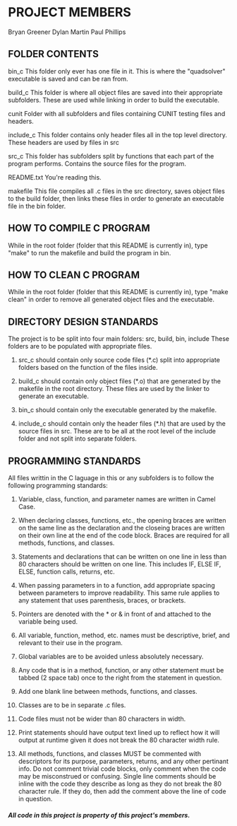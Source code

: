 # PROJECT MEMBERS
Bryan Greener
Dylan Martin
Paul Phillips

## FOLDER CONTENTS
bin_c
  This folder only ever has one file in it. This is where the "quadsolver"
  executable is saved and can be ran from.

build_c
  This folder is where all object files are saved into their appropriate
  subfolders. These are used while linking in order to build the executable.

cunit
  Folder with all subfolders and files containing CUNIT testing files
  and headers.

include_c
  This folder contains only header files all in the top level directory.
  These headers are used by files in src

src_c
  This folder has subfolders split by functions that each part of the program
  performs. Contains the source files for the program.

README.txt
  You're reading this.

makefile
  This file compiles all .c files in the src directory, saves object files to
  the build folder, then links these files in order to generate an executable
  file in the bin folder.

## HOW TO COMPILE C PROGRAM
While in the root folder (folder that this README is currently in), type
"make" to run the makefile and build the program in bin.

## HOW TO CLEAN C PROGRAM
While in the root folder (folder that this README is currently in), type
"make clean" in order to remove all generated object files and the executable.

## DIRECTORY DESIGN STANDARDS
The project is to be split into four main folders: src, build, bin, include
These folders are to be populated with appropriate files. 

  1)  src_c should contain only source code files (*.c) split into appropriate 
      folders based on the function of the files inside.
 
  2)  build_c should contain only object files (*.o) that are generated by the
      makefile in the root directory. These files are used by the linker
      to generate an executable.

  3)  bin_c should contain only the executable generated by the makefile.

  4)  include_c should contain only the header files (*.h) that are used
      by the source files in src. These are to be all at the root level of
      the include folder and not split into separate folders.

## PROGRAMMING STANDARDS
All files writtin in the C laguage in this or any subfolders is to follow
the following programming standards:

  1)  Variable, class, function, and parameter names are written in Camel Case.
  
  2)  When declaring classes, functions, etc., the opening braces are 
      written on the same line as the declaration and the closeing braces
      are written on their own line at the end of the code block. Braces
      are required for all methods, functions, and classes.
  
  3)  Statements and declarations that can be written on one line in less than 
      80 characters should be written on one line. This includes IF, ELSE IF,
      ELSE, function calls, returns, etc.
  
  4)  When passing parameters in to a function, add appropriate spacing
      between parameters to improve readability. This same rule applies to
      any statement that uses parenthesis, braces, or brackets.
  
  5)  Pointers are denoted with the * or & in front of and attached to the
      variable being used.
  
  6)  All variable, function, method, etc. names must be descriptive,
      brief, and relevant to their use in the program.
  
  7)  Global variables are to be avoided unless absolutely necessary.
  
  8)  Any code that is in a method, function, or any other statement must be
      tabbed (2 space tab) once to the right from the statement in question.
  
  9)  Add one blank line between methods, functions, and classes.
  
  10) Classes are to be in separate .c files.

  11) Code files must not be wider than 80 characters in width.

  12) Print statements should have output text lined up to reflect how
      it will output at runtime given it does not break the 80 character
      width rule.

  13) All methods, functions, and classes MUST be commented with descriptors
      for its purpose, parameters, returns, and any other pertinant info.
      Do not comment trivial code blocks, only comment when the code may be
      misconstrued or confusing.
      Single line comments should be inline with the code they describe as long
      as they do not break the 80 character rule. If they do, then add the
      comment above the line of code in question.



##### All code in this project is property of this project's members.
